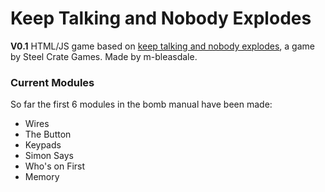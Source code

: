 # Keep Talking and Nobody Explodes
**V0.1**
HTML/JS game based on [keep talking and nobody explodes](https://keeptalkinggame.com/), a game by Steel Crate Games. 
Made by m-bleasdale.

### Current Modules
So far the first 6 modules in the bomb manual have been made:

-  Wires
-   The Button
-   Keypads
-   Simon Says
-   Who's on First
-   Memory
